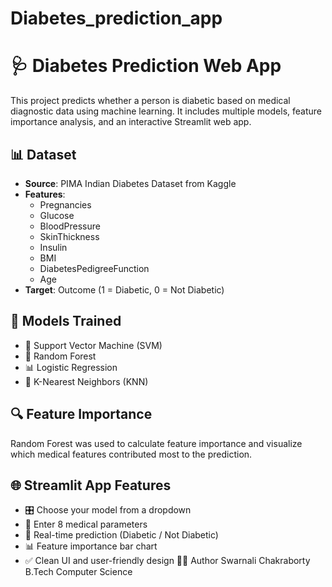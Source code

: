 # Diabetes_prediction_app
# 🩺 Diabetes Prediction Web App

This project predicts whether a person is diabetic based on medical diagnostic data using machine learning. It includes multiple models, feature importance analysis, and an interactive Streamlit web app.

## 📊 Dataset

- **Source**: PIMA Indian Diabetes Dataset from Kaggle
- **Features**: 
  - Pregnancies
  - Glucose
  - BloodPressure
  - SkinThickness
  - Insulin
  - BMI
  - DiabetesPedigreeFunction
  - Age
- **Target**: Outcome (1 = Diabetic, 0 = Not Diabetic)

## 🧠 Models Trained

- 🧩 Support Vector Machine (SVM)
- 🌲 Random Forest
- 📊 Logistic Regression
- 👥 K-Nearest Neighbors (KNN)

## 🔍 Feature Importance

Random Forest was used to calculate feature importance and visualize which medical features contributed most to the prediction.

## 🌐 Streamlit App Features

- 🎛️ Choose your model from a dropdown
- 📝 Enter 8 medical parameters
- 🔎 Real-time prediction (Diabetic / Not Diabetic)
- 📊 Feature importance bar chart
- ✅ Clean UI and user-friendly design
👩‍💻 Author
Swarnali Chakraborty
B.Tech Computer Science



